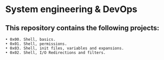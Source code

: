 # **System engineering & DevOps** 

## This repository contains the following projects:
	• 0x00. Shell, basics.
	• 0x01. Shell, permissions.
	• 0x03. Shell, init files, variables and expansions.
	• 0x02. Shell, I/O Redirections and filters.

